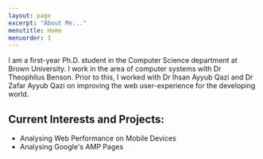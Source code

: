 ```yaml
---
layout: page
excerpt: "About Me..."
menutitle: Home
menuorder: 1
---
```


I am a first-year Ph.D. student in the Computer Science department at <a>Brown University</a>. I work in the area of computer systems with <a>Dr Theophilus Benson</a>. Prior to this, I worked with <a>Dr Ihsan Ayyub Qazi</a> and <a>Dr Zafar Ayyub Qazi</a> on improving the web user-experience for the developing world.


## Current Interests and Projects:

- Analysing Web Performance on Mobile Devices
- Analysing Google's AMP Pages
